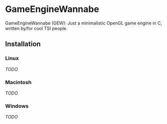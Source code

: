 # GameEngineWannabe
GameEngineWannabe (GEW): Just a minimalistic OpenGL game engine in C, written by/for cool TSI people.

## Installation

### Linux
*TODO*

### Macintosh
*TODO*

### Windows
*TODO*
